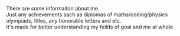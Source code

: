 There are some informaiton about me.\
Just any achievements sach as diplomas of maths/coding/physics olympiads, titles, any honorable letters and etc.\
It's made for better understanding my feilds of goal and me at whole.
